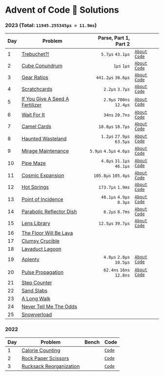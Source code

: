 # Advent of Code 🎄 Solutions

### 2023 (Total: `11945.255345µs = 11.9ms`)

| Day | Problem                                                                |     Parse, Part 1, Part 2 |                                                             |
| --- | ---------------------------------------------------------------------- | ------------------------: | ----------------------------------------------------------- |
| 1   | [Trebuchet?!](https://adventofcode.com/2023/day/1)                     |          `5.7µs` `43.1µs` | [`About`](./2023/day-1) [`Code`](./2023/day-1/src/lib.rs)   |
| 2   | [Cube Conundrum](https://adventofcode.com/2023/day/2)                  |               `1µs` `1µs` | [`About`](./2023/day-2) [`Code`](./2023/day-2/src/lib.rs)   |
| 3   | [Gear Ratios](https://adventofcode.com/2023/day/3)                     |        `441.2µs` `30.6µs` | [`About`](./2023/day-3) [`Code`](./2023/day-3/src/lib.rs)   |
| 4   | [Scratchcards](https://adventofcode.com/2023/day/4)                    |           `2.2µs` `3.7µs` | [`About`](./2023/day-4) [`Code`](./2023/day-4/src/lib.rs)   |
| 5   | [If You Give A Seed A Fertilizer](https://adventofcode.com/2023/day/5) |  `2.9µs` `700ns` `12.4µs` | [`About`](./2023/day-5) [`Code`](./2023/day-5/src/lib.rs)   |
| 6   | [Wait For It](https://adventofcode.com/2023/day/6)                     |           `34ns` `20.7ns` | [`About`](./2023/day-6) [`Code`](./2023/day-6/src/lib.rs)   |
| 7   | [Camel Cards](https://adventofcode.com/2023/day/7)                     |         `18.8µs` `18.7µs` | [`About`](./2023/day-7) [`Code`](./2023/day-7/src/lib.rs)   |
| 8   | [Haunted Wasteland](https://adventofcode.com/2023/day/8)               | `1.2µs` `27.9µs` `63.5µs` | [`About`](./2023/day-8) [`Code`](./2023/day-8/src/lib.rs)   |
| 9   | [Mirage Maintenance](https://adventofcode.com/2023/day/9)              |   `5.9µs` `4.5µs` `4.6µs` | [`About`](./2023/day-9) [`Code`](./2023/day-9/src/lib.rs)   |
| 10  | [Pipe Maze](https://adventofcode.com/2023/day/10)                      | `4.8µs` `31.1µs` `46.1µs` | [`About`](./2023/day-10) [`Code`](./2023/day-10/src/lib.rs) |
| 11  | [Cosmic Expansion](https://adventofcode.com/2023/day/11)               |       `105.8µs` `105.4µs` | [`About`](./2023/day-11) [`Code`](./2023/day-11/src/lib.rs) |
| 12  | [Hot Springs](https://adventofcode.com/2023/day/12)                    |         `173.7µs` `1.9ms` | [`About`](./2023/day-12) [`Code`](./2023/day-12/src/lib.rs) |
| 13  | [Point of Incidence](https://adventofcode.com/2023/day/13)             |  `48.1µs` `4.9µs` `8.3µs` | [`About`](./2023/day-13) [`Code`](./2023/day-13/src/lib.rs) |
| 14  | [Parabolic Reflector Dish](https://adventofcode.com/2023/day/14)       |           `6.2µs` `8.7ms` | [`About`](./2023/day-14) [`Code`](./2023/day-14/src/lib.rs) |
| 15  | [Lens Library](https://adventofcode.com/2023/day/15)                   |         `12.5µs` `39.7µs` | [`About`](./2023/day-15) [`Code`](./2023/day-15/src/lib.rs) |
| 16  | [The Floor Will Be Lava](https://adventofcode.com/2023/day/16)         |                           |                                                             |
| 17  | [Clumsy Crucible](https://adventofcode.com/2023/day/17)                |                           |                                                             |
| 18  | [Lavaduct Lagoon](https://adventofcode.com/2023/day/18)                |                           |                                                             |
| 19  | [Aplenty](https://adventofcode.com/2023/day/19)                        |  `4.8µs` `2.8µs` `10.5µs` | [`About`](./2023/day-19) [`Code`](./2023/day-19/src/lib.rs) |
| 20  | [Pulse Propagation](https://adventofcode.com/2023/day/20)              |  `62.4ns` `16ns` `12.8ns` | [`About`](./2023/day-20) [`Code`](./2023/day-20/src/lib.rs) |
| 21  | [Step Counter](https://adventofcode.com/2023/day/21)                   |                           |                                                             |
| 22  | [Sand Slabs](https://adventofcode.com/2023/day/22)                     |                           |                                                             |
| 23  | [A Long Walk](https://adventofcode.com/2023/day/23)                    |                           |                                                             |
| 24  | [Never Tell Me The Odds](https://adventofcode.com/2023/day/24)         |                           |                                                             |
| 25  | [Snowverload](https://adventofcode.com/2023/day/25)                    |                           |                                                             |

<!-- (5.7 + 43.1) + (1 + 1) + (441.2 + 30.6) + (2.2 + 3.7) + (2.9595 + 0.70056 + 12.416) + (0.034067 + 0.020762) + (18.899 + 18.772) + (1.2824 + 27.980 + 63.525) + (5.9249 + 4.5359 + 4.6842) + (4.8902 + 31.198 + 46.112) + (105.8 + 105.4) + (173.74 + 1949.5) + (48.197 + 4.9156 + 8.3080) + (6.2 + 8700) + (12.5 + 39.7) + (4.8881 + 2.8458 + 10.503) + (0.062442 + 0.016095 + 0.012819) -->

### 2022

| Day | Problem                                           | Bench | Code                              |
| --- | ------------------------------------------------- | ----- | --------------------------------- |
| 1   | [Calorie Counting](./2022/day-1/README.md)        |       | [`Code`](./2022/day-1/src/lib.rs) |
| 2   | [Rock Paper Scissors](./2022/day-2/README.md)     |       | [`Code`](./2022/day-2/src/lib.rs) |
| 3   | [Rucksack Reorganization](./2022/day-3/README.md) |       | [`Code`](./2022/day-3/src/lib.rs) |
